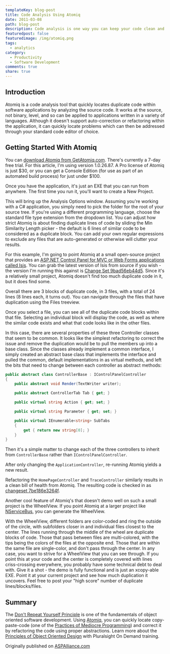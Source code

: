 ```yaml
---
templateKey: blog-post
title: Code Analysis Using Atomiq
date: 2011-03-08
path: blog-post
description: Code analysis is one way you can keep your code clean and your technical debt low. One of the simplest ways to achieve this is to minimize blocks of duplicate code, usually the result of cut-and-paste coding. Atomiq is an inexpensive, simple-to-use tool that detects duplicate blocks of code, making it easy to apply refactorings to eliminate the duplication.
featuredpost: false
featuredimage: /img/atomiq.png
tags:
  - analytics
category:
  - Productivity
  - Software Development
comments: true
share: true
---
```


## Introduction

Atomiq is a code analysis tool that quickly locates duplicate code within software applications by analyzing the source code.  It works at the source, not binary, level, and so can be applied to applications written in a variety of languages.  Although it doesn't support auto-correction or refactoring within the application, it can quickly locate problems which can then be addressed through your standard code editor of choice.

## Getting Started With Atomiq

You can [download Atomiq from GetAtomiq.com](http://getatomiq.com/). There's currently a 7-day free trial.  For this article, I'm using version 1.0.26.87.  A Pro license of Atomiq is just $30, or you can get a Console Edition (for use as part of an automated build process) for just under $100.

Once you have the application, it's just an EXE that you can run from anywhere.  The first time you run it, you'll want to create a New Project.

This will bring up the Analysis Options window.  Assuming you're working with a C# application, you simply need to pick the folder for the root of your source tree.  If you're using a different programming language, choose the standard file type extension from the dropdown list.  You can adjust how strict Atomiq is about finding duplicate lines of code by sliding the Min Similarity Length picker - the default is 6 lines of similar code to be considered as a duplicate block.  You can add your own regular expressions to exclude any files that are auto-generated or otherwise will clutter your results.

For this example, I'm going to point Atomiq at a small open-source project that provides an [ASP.NET Control Panel for MVC or Web Forms applications called Isis](http://isis.codeplex.com/).  You can grab the latest version of Isis from source if you wish - the version I'm running this against is [Change Set 9bad56eb44d5](http://isis.codeplex.com/SourceControl/changeset/changes/9bad56eb44d5).  Since it's a relatively small project, Atomiq doesn't find too much duplicate code in it, but it does find some.

Overall there are 3 blocks of duplicate code, in 3 files, with a total of 24 lines (8 lines each, it turns out).  You can navigate through the files that have duplication using the Files treeview.

Once you select a file, you can see all of the duplicate code blocks within that file.  Selecting an individual block will display the code, as well as where the similar code exists and what that code looks like in the other files.

In this case, there are several properties of these three Controller classes that seem to be common.  It looks like the simplest refactoring to correct the issue and remove the duplication would be to pull the members up into a base class.  Since the classes already implement a common interface, I simply created an abstract base class that implements the interface and pulled the common, default implementations in as virtual methods, and left the bits that need to change between each controller as abstract methods:

```csharp
public abstract class ControllerBase : IControlPanelController
{
    public abstract void Render(TextWriter writer);

    public abstract ControllerTab Tab { get; }

    public virtual string Action { get; set; }

    public virtual string Parameter { get; set; }

    public virtual IEnumerable<string> SubTabs
    {
        get { return new string[0]; }
    }
}
```

Then it's a simple matter to change each of the three controllers to inherit from `ControllerBase` rather than `IControlPanelController`.

After only changing the `ApplicationController`, re-running Atomiq yields a new result.

Refactoring the `HomePageController` and `TraceController` similarly results in a clean bill of health from Atomiq.  The resulting code is checked in as [changeset 7be186e3264f](http://isis.codeplex.com/SourceControl/changeset/changes/7be186e3264f).

Another cool feature of Atomiq's that doesn't demo well on such a small project is the WheelView.  If you point Atomiq at a larger project like [NServiceBus](http://nservicebus.com/), you can generate the WheelView.

With the WheelView, different folders are color-coded and ring the outside of the circle, with subfolders closer in and individual files closest to the center.  The lines running through the middle of the wheel are duplicate blocks of code.  Those that pass between files are multi-colored, with the tips being the colors of the files at the opposite end.  Those that are within the same file are single-color, and don't pass through the center.  In any case, you want to strive for a WheelView that you can see through.  If you point this at your code and the center is completely covered with lines criss-crossing everywhere, you probably have some technical debt to deal with.  Give it a shot - the demo is fully functional and is just an xcopy-able EXE.  Point it at your current project and see how much duplication it uncovers.  Feel free to post your "high score" number of duplicate lines/blocks/files.

## Summary

The [Don't Repeat Yourself Principle](https://deviq.com/principles/dont-repeat-yourself) is one of the fundamentals of object oriented software development.  Using [Atomiq](http://getatomiq.com/), you can quickly locate copy-paste-code (one of the [Practices of Mediocre Programming](https://ardalis.com/principles-patterns-and-practices-of-mediocre-programming/)) and correct it by refactoring the code using proper abstractions.  Learn more about the [Principles of Object Oriented Design](https://www.pluralsight.com/courses/principles-oo-design) with Pluralsight On Demand training.

Originally published on [ASPAlliance.com](http://aspalliance.com/2048_Code_Analysis_Using_Atomiq)
